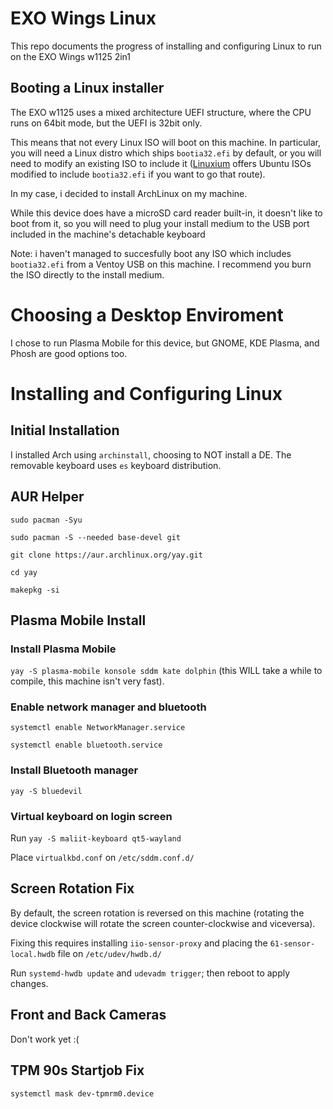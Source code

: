 # EXO Wings Linux
This repo documents the progress of installing and configuring Linux to run on the EXO Wings w1125 2in1

## Booting a Linux installer
The EXO w1125 uses a mixed architecture UEFI structure, where the CPU runs on 64bit mode, but the UEFI is 32bit only.

This means that not every Linux ISO will boot on this machine. In particular, you will need a Linux distro which ships `bootia32.efi` by default, or you will need to modify an existing ISO to include it ([Linuxium](https://linuxiumcomau.blogspot.com/search/label/ISOs) offers Ubuntu ISOs modified to include `bootia32.efi` if you want to go that route).

In my case, i decided to install ArchLinux on my machine.

While this device does have a microSD card reader built-in, it doesn't like to boot from it, so you will need to plug your install medium to the USB port included in the machine's detachable keyboard

Note: i haven't managed to succesfully boot any ISO which includes `bootia32.efi` from a Ventoy USB on this machine. I recommend you burn the ISO directly to the install medium.

# Choosing a Desktop Enviroment
I chose to run Plasma Mobile for this device, but GNOME, KDE Plasma, and Phosh are good options too.

# Installing and Configuring Linux
## Initial Installation
I installed Arch using `archinstall`, choosing to NOT install a DE. The removable keyboard uses `es` keyboard distribution.

## AUR Helper
`sudo pacman -Syu`

`sudo pacman -S --needed base-devel git`

`git clone https://aur.archlinux.org/yay.git`

`cd yay`

`makepkg -si`

## Plasma Mobile Install
### Install Plasma Mobile

`yay -S plasma-mobile konsole sddm kate dolphin` (this WILL take a while to compile, this machine isn't very fast).

### Enable network manager and bluetooth

`systemctl enable NetworkManager.service`

`systemctl enable bluetooth.service`

### Install Bluetooth manager

`yay -S bluedevil`

### Virtual keyboard on login screen

Run `yay -S maliit-keyboard qt5-wayland`

Place `virtualkbd.conf` on `/etc/sddm.conf.d/` 

## Screen Rotation Fix
By default, the screen rotation is reversed on this machine (rotating the device clockwise will rotate the screen counter-clockwise and viceversa).

Fixing this requires installing `iio-sensor-proxy` and placing the `61-sensor-local.hwdb` file on `/etc/udev/hwdb.d/`

Run `systemd-hwdb update` and `udevadm trigger`; then reboot to apply changes. 

## Front and Back Cameras
Don't work yet :(

## TPM 90s Startjob Fix
`systemctl mask dev-tpmrm0.device`
